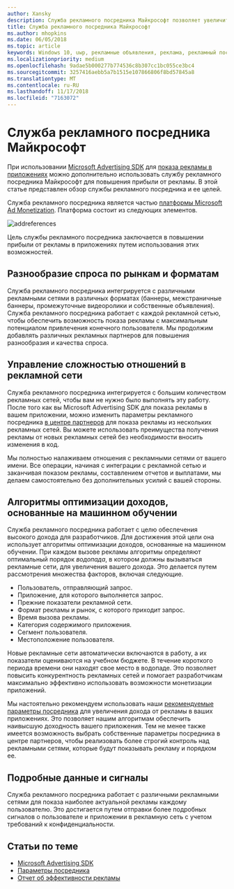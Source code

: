 ```yaml
---
author: Xansky
description: Служба рекламного посредника Майкрософт позволяет увеличить прибыль от рекламы и рекламные возможности приложений путем показа объявлений из множества популярных рекламных сетей.
title: Служба рекламного посредника Майкрософт
ms.author: mhopkins
ms.date: 06/05/2018
ms.topic: article
keywords: Windows 10, uwp, рекламные объявления, реклама, рекламный посредник
ms.localizationpriority: medium
ms.openlocfilehash: 9adae5b000277b774536c8b307cc1bc055ce3bc4
ms.sourcegitcommit: 3257416aebb5a7b1515e107866806f8bd57845a8
ms.translationtype: MT
ms.contentlocale: ru-RU
ms.lasthandoff: 11/17/2018
ms.locfileid: "7163072"
---
```

# <a name="microsoft-ad-mediation-service"></a>Служба рекламного посредника Майкрософт

При использовании [Microsoft Advertising SDK](http://aka.ms/ads-sdk-uwp) для [показа рекламы в приложениях](display-ads-in-your-app.md) можно дополнительно использовать службу рекламного посредника Майкрософт для повышения прибыли от рекламы. В этой статье представлен обзор службы рекламного посредника и ее целей.

Служба рекламного посредника является частью [платформы Microsoft Ad Monetization](https://developer.microsoft.com/windows/ad-monetization-platform). Платформа состоит из следующих элементов.

![addreferences](images/ad-mediation-service.png)

Цель службы рекламного посредника заключается в повышении прибыли от рекламы в приложениях путем использования этих возможностей.

## <a name="diversity-of-demand-by-market-and-format"></a>Разнообразие спроса по рынкам и форматам

Служба рекламного посредника интегрируется с различными рекламными сетями в различных форматах (баннеры, межстраничные баннеры, промежуточные видеоролики и собственные объявления). Служба рекламного посредника работает с каждой рекламной сетью, чтобы обеспечить возможность показа рекламы с максимальным потенциалом привлечения конечного пользователя. Мы продолжим добавлять различных рекламных партнеров для повышения разнообразия и качества спроса.

## <a name="manage-complexity-of-ad-network-relationships"></a>Управление сложностью отношений в рекламной сети  

Служба рекламного посредника интегрируется с большим количеством рекламных сетей, чтобы вам не нужно было выполнять эту работу. После того как вы Microsoft Advertising SDK для показа рекламы в вашем приложении, можно изменить параметры рекламного посредника [в центре партнеров](../publish/in-app-ads.md#mediation-settings) для показа рекламы из нескольких рекламных сетей. Вы можете использовать преимущества получения рекламы от новых рекламных сетей без необходимости вносить изменения в код.

Мы полностью налаживаем отношения с рекламными сетями от вашего имени. Все операции, начиная с интеграции с рекламной сетью и заканчивая показом рекламы, составлением отчетов и выплатами, мы делаем самостоятельно без дополнительных усилий с вашей стороны.

## <a name="machine-learning-based-yield-optimization-algorithms"></a>Алгоритмы оптимизации доходов, основанные на машинном обучении

Служба рекламного посредника работает с целю обеспечения высокого дохода для разработчиков. Для достижения этой цели она использует алгоритмы оптимизации доходов, основанные на машинном обучении. При каждом вызове рекламы алгоритмы определяют оптимальный порядок *водопада*, в котором должны вызываться рекламные сети, для увеличения вашего дохода. Это делается путем рассмотрения множества факторов, включая следующие.

* Пользователь, отправляющий запрос.
* Приложение, для которого выполняется запрос.
* Прежние показатели рекламной сети.
* Формат рекламы и рынок, с которого приходит запрос.
* Время вызова рекламы.
* Категория содержимого приложения.
* Сегмент пользователя.
* Местоположение пользователя.

Новые рекламные сети автоматически включаются в работу, а их показатели оцениваются на учебном бюджете. В течение короткого периода времени они находят свое место в водопаде. Это позволяет повысить конкурентность рекламных сетей и помогает разработчикам максимально эффективно использовать возможности монетизации приложений.

Мы настоятельно рекомендуем использовать наши [рекомендуемые параметры посредника](../publish/in-app-ads.md#mediation-settings) для увеличения дохода от рекламы в ваших приложениях. Это позволяет нашим алгоритмам обеспечить наивысшую доходность вашего приложения. Тем не менее также имеется возможность выбрать собственные параметры посредника в центре партнеров, чтобы реализовать более строгий контроль над рекламными сетями, которые будут показывать рекламу и порядком ее.

## <a name="rich-data-and-signals"></a>Подробные данные и сигналы

Служба рекламного посредника работает с различными рекламными сетями для показа наиболее актуальной рекламы каждому пользователю. Это достигается путем отправки более подробных сигналов о пользователе и приложении в рекламную сеть с учетом требований к конфиденциальности.

## <a name="related-topics"></a>Статьи по теме

* [Microsoft Advertising SDK](http://aka.ms/ads-sdk-uwp)
* [Параметры посредника](../publish/in-app-ads.md#mediation-settings)
* [Отчет об эффективности рекламы](../publish/advertising-performance-report.md)
